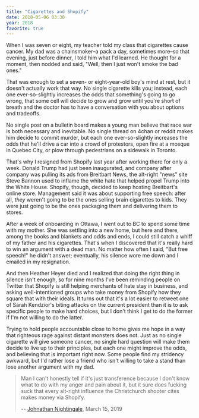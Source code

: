 ```yaml
---
title: "Cigarettes and Shopify"
date: 2018-05-06 03:30
year: 2018
favorite: true
---
```


When I was seven or eight, my teacher told my class that cigarettes cause cancer.
My dad was a chainsmoker–a pack a day, sometimes more–so that evening,
just before dinner,
I told him what I'd learned.
He thought for a moment, then nodded and said,
"Well, then I just won't smoke the bad ones."

That was enough to set a seven- or eight-year-old boy's mind at rest,
but it doesn't actually work that way.
No single cigarette kills you;
instead,
each one ever-so-slightly increases the odds that something's going to go wrong,
that some cell will decide to grow and grow until you're short of breath
and the doctor has to have a conversation with you about options and tradeoffs.

No single post on a bulletin board makes a young man believe that race war is both necessary and inevitable.
No single thread on 4chan or reddit makes him decide to commit murder,
but each one ever-so-slightly increases the odds that
he'll drive a car into a crowd of protestors,
open fire at a mosque in Quebec City,
or plow through pedestrians on a sidewalk in Toronto.

That's why I resigned from Shopify last year after working there for only a week.
Donald Trump had just been inaugurated,
and company after company was pulling its ads from Breitbart News,
the alt-right "news" site Steve Bannon used to inflame the white hate that helped propel Trump into the White House.
Shopify, though, decided to keep hosting Breitbart's online store.
Management said it was about supporting free speech:
after all,
*they* weren't going to be the ones selling brain cigarettes to kids.
They were just going to be the ones packaging them and delivering them to stores.

After a week of onboarding in Ottawa,
I went out to BC to spend some time with my mother.
She was settling into a new home,
but here and there,
among the books and blankets and odds and ends,
I could still catch a whiff of my father and his cigarettes.
That's when I discovered that it's really hard to win an argument with a dead man.
No matter how often I said, "But free speech!" he didn't answer;
eventually, his silence wore me down and I emailed in my resignation.

And then Heather Heyer died
and I realized that doing the right thing in silence isn't enough,
so for nine months I've been reminding people on Twitter
that Shopify is still helping merchants of hate stay in business,
and asking well-intentioned groups who take money from Shopify
how they square that with their ideals.
It turns out that it's a lot easier to retweet one of Sarah Kendzior's biting attacks on the current president
than it is to ask specific people to make hard choices,
but I don't think I get to do the former if I'm not willing to do the latter.

Trying to hold people accountable close to home gives me hope
in a way that righteous rage against distant monsters does not.
Just as no single cigarette will give someone cancer,
no single hard question will make them decide to live up to their principles,
but each one might improve the odds,
and believing that is important right now.
Some people find my stridency awkward,
but I'd rather lose a friend who isn't willing to take a stand
than lose another argument with my dad.

> Man I can't honestly tell if it's just transference because I don't know what to do with my anger and pain about it,
> but it sure does fucking suck that every alt-right influence the Christchurch shooter cites makes money via Shopify.
>
> -- [Johnathan Nightingale](https://twitter.com/johnath/status/1106562124787126275), March 15, 2019
